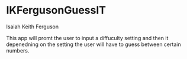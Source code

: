 # IKFergusonGuessIT

Isaiah Keith Ferguson

This app will promt the user to input a diffuculty setting and then it depenedning on the setting the user will have to guess between certain numbers.

